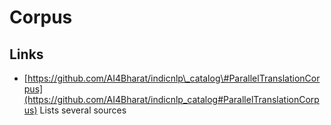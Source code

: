 # Corpus

## Links

* [https://github.com/AI4Bharat/indicnlp\_catalog\#ParallelTranslationCorpus](https://github.com/AI4Bharat/indicnlp_catalog#ParallelTranslationCorpus) Lists several sources

